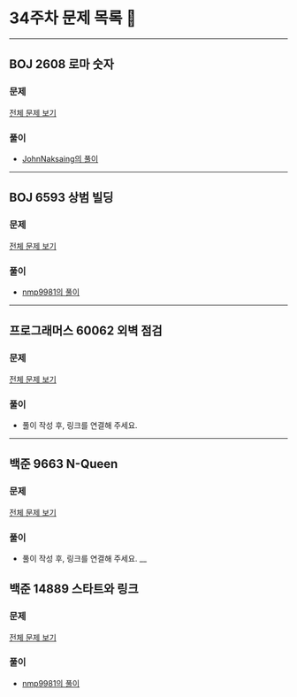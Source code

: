 # 34주차 문제 목록 📝
___
## BOJ 2608 로마 숫자
### 문제
[전체 문제 보기](https://www.acmicpc.net/problem/2608)

### 풀이
- [JohnNaksaing의 풀이](./JohnNaksaing/boj2608.md)
___
## BOJ 6593 상범 빌딩
### 문제
[전체 문제 보기](https://www.acmicpc.net/problem/6593)

### 풀이
- [nmp9981의 풀이](https://blog.naver.com/tybnasgo/222790948187)
___

## 프로그래머스 60062 외벽 점검
### 문제
[전체 문제 보기](https://programmers.co.kr/learn/courses/30/lessons/60062)

### 풀이
- 풀이 작성 후, 링크를 연결해 주세요.
___

## 백준 9663 N-Queen
### 문제
[전체 문제 보기](https://www.acmicpc.net/problem/9663)

### 풀이
- 풀이 작성 후, 링크를 연결해 주세요.
__

## 백준 14889 스타트와 링크
### 문제
[전체 문제 보기](https://www.acmicpc.net/problem/14889)

### 풀이
- [nmp9981의 풀이](https://blog.naver.com/tybnasgo/222795115237)
